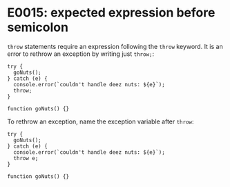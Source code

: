 # E0015: expected expression before semicolon

`throw` statements require an expression following the `throw` keyword. It is an
error to rethrow an exception by writing just `throw;`:

    try {
      goNuts();
    } catch (e) {
      console.error(`couldn't handle deez nuts: ${e}`);
      throw;
    }

    function goNuts() {}

To rethrow an exception, name the exception variable after `throw`:

    try {
      goNuts();
    } catch (e) {
      console.error(`couldn't handle deez nuts: ${e}`);
      throw e;
    }

    function goNuts() {}

